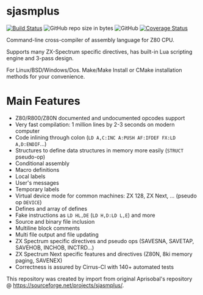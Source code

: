 # sjasmplus
[![Build Status](https://api.cirrus-ci.com/github/z00m128/sjasmplus.svg)](https://cirrus-ci.com/github/z00m128/sjasmplus)
![GitHub repo size in bytes](https://img.shields.io/github/repo-size/z00m128/sjasmplus.svg)
![GitHub](https://img.shields.io/github/license/z00m128/sjasmplus.svg)
[![Coverage Status](https://coveralls.io/repos/github/z00m128/sjasmplus/badge.svg?branch=master)](https://coveralls.io/github/z00m128/sjasmplus?branch=master)

Command-line cross-compiler of assembly language for Z80 CPU. 

Supports many ZX-Spectrum specific directives, has built-in Lua scripting engine and 3-pass design.

For Linux/BSD/Windows/Dos. Make/Make Install or CMake installation methods for your convenience.

Main Features
=============

- Z80/R800/Z80N documented and undocumented opcodes support
- Very fast compilation: 1 million lines by 2-3 seconds on modern computer
- Code inlining through colon (`LD A,C:INC A:PUSH AF:IFDEF FX:LD A,D:ENDIF`…)
- Structures to define data structures in memory more easily (`STRUCT` pseudo-op)
- Conditional assembly
- Macro definitions
- Local labels
- User's messages
- Temporary labels
- Virtual device mode for common machines: ZX 128, ZX Next, ... (pseudo op `DEVICE`)
- Defines and array of defines
- Fake instructions as `LD HL,DE` (`LD H,D:LD L,E`) and more
- Source and binary file inclusion
- Multiline block comments
- Multi file output and file updating
- ZX Spectrum specific directives and pseudo ops (SAVESNA, SAVETAP, SAVEHOB, INCHOB, INCTRD...)
- ZX Spectrum Next specific features and directives (Z80N, 8ki memory paging, SAVENEX)
- Correctness is assured by Cirrus-CI with 140+ automated tests

This repository was created by import from original Aprisobal's repository @ https://sourceforge.net/projects/sjasmplus/.
